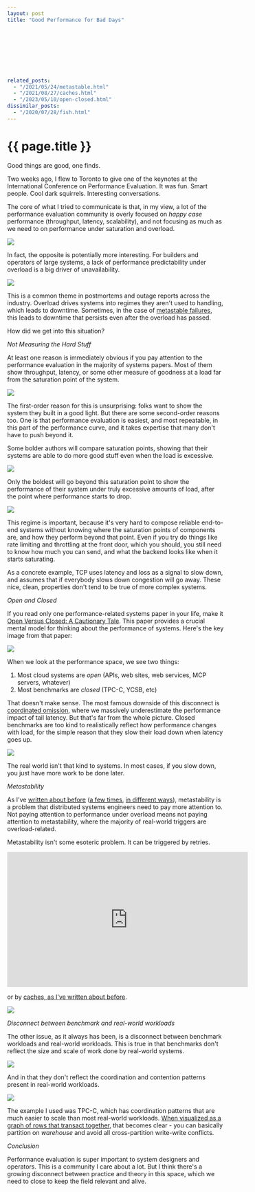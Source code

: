 ```yaml
---
layout: post
title: "Good Performance for Bad Days"









related_posts:
  - "/2021/05/24/metastable.html"
  - "/2021/08/27/caches.html"
  - "/2023/05/10/open-closed.html"
dissimilar_posts:
  - "/2020/07/28/fish.html"
---
```

{{ page.title }}
================

<script>
  MathJax = {
    tex: {inlineMath: [['$', '$'], ['\\(', '\\)']]}
  };
</script>
<script id="MathJax-script" async src="https://cdn.jsdelivr.net/npm/mathjax@3/es5/tex-mml-chtml.js"></script>

<p class="meta">Good things are good, one finds.</p>

Two weeks ago, I flew to Toronto to give one of the keynotes at the International Conference on Performance Evaluation. It was fun. Smart people. Cool dark squirrels. Interesting conversations.

The core of what I tried to communicate is that, in my view, a lot of the performance evaluation community is overly focused on *happy case* performance (throughput, latency, scalability), and not focusing as much as we need to on performance under saturation and overload.

![](/blog/images/icpe_s1.png)

In fact, the opposite is potentially more interesting. For builders and operators of large systems, a lack of performance predictability under overload is a big driver of unavailability.

![](/blog/images/icpe_s2.png)

This is a common theme in postmortems and outage reports across the industry. Overload drives systems into regimes they aren't used to handling, which leads to downtime. Sometimes, in the case of [metastable failures](https://brooker.co.za/blog/2021/05/24/metastable.html), this leads to downtime that persists even after the overload has passed.

How did we get into this situation?

*Not Measuring the Hard Stuff*

At least one reason is immediately obvious if you pay attention to the performance evaluation in the majority of systems papers. Most of them show throughput, latency, or some other measure of goodness at a load far from the saturation point of the system.

![](/blog/images/icpe_s3.png)

The first-order reason for this is unsurprising: folks want to show the system they built in a good light. But there are some second-order reasons too. One is that performance evaluation is easiest, and most repeatable, in this part of the performance curve, and it takes expertise that many don't have to push beyond it.

Some bolder authors will compare saturation points, showing that their systems are able to do more good stuff even when the load is excessive.

![](/blog/images/icpe_s4.png)

Only the boldest will go beyond this saturation point to show the performance of their system under truly excessive amounts of load, after the point where performance starts to drop.

![](/blog/images/icpe_s5.png)

This regime is important, because it's very hard to compose reliable end-to-end systems without knowing where the saturation points of components are, and how they perform beyond that point. Even if you try do things like rate limiting and throttling at the front door, which you should, you still need to know how much you can send, and what the backend looks like when it starts saturating.

As a concrete example, TCP uses latency and loss as a signal to slow down, and assumes that if everybody slows down congestion will go away. These nice, clean, properties don't tend to be true of more complex systems.

*Open and Closed*

If you read only one performance-related systems paper in your life, make it [Open Versus Closed: A Cautionary Tale](https://www.usenix.org/legacy/event/nsdi06/tech/full_papers/schroeder/schroeder.pdf). This paper provides a crucial mental model for thinking about the performance of systems. Here's the key image from that paper:

![](/blog/images/open_closed.png)

When we look at the performance space, we see two things:

1. Most cloud systems are *open* (APIs, web sites, web services, MCP servers, whatever)
2. Most benchmarks are *closed* (TPC-C, YCSB, etc)

That doesn't make sense. The most famous downside of this disconnect is [coordinated omission](https://www.scylladb.com/2021/04/22/on-coordinated-omission/), where we massively underestimate the performance impact of tail latency. But that's far from the whole picture. Closed benchmarks are too kind to realistically reflect how performance changes with load, for the simple reason that they slow their load down when latency goes up.

![](/blog/images/icpe_s6.png)

The real world isn't that kind to systems. In most cases, if you slow down, you just have more work to be done later.

*Metastability*

As I've [written about before](https://brooker.co.za/blog/2021/05/24/metastable.html) ([a few times](https://brooker.co.za/blog/2019/05/01/emergent.html), [in different ways](https://brooker.co.za/blog/2022/06/02/formal.html)), metastability is a problem that distributed systems engineers need to pay more attention to. Not paying attention to performance under overload means not paying attention to metastability, where the majority of real-world triggers are overload-related.

Metastability isn't some esoteric problem. It can be triggered by retries.

<iframe width="560" height="315" src="https://www.youtube-nocookie.com/embed/rvHd4Y76-fs?si=RsDPN1wbgksbTNo9&amp;start=149" title="YouTube video player" frameborder="0" allow="accelerometer; autoplay; clipboard-write; encrypted-media; gyroscope; picture-in-picture; web-share" referrerpolicy="strict-origin-when-cross-origin" allowfullscreen></iframe>

or by [caches, as I've written about before](https://brooker.co.za/blog/2021/08/27/caches.html).

![](/blog/images/icpe_s7.png)

*Disconnect between benchmark and real-world workloads*

The other issue, as it always has been, is a disconnect between benchmark workloads and real-world workloads. This is true in that benchmarks don't reflect the size and scale of work done by real-world systems.

![](/blog/images/icpe_s9.png)

And in that they don't reflect the coordination and contention patterns present in real-world workloads.

![](/blog/images/icpe_s8.png)

The example I used was TPC-C, which has coordination patterns that are much easier to scale than most real-world workloads. [When visualized as a graph of rows that transact together](https://brooker.co.za/blog/2024/02/12/parameters.html), that becomes clear - you can basically partition on *warehouse* and avoid all cross-partition write-write conflicts.

*Conclusion*

Performance evaluation is super important to system designers and operators. This is a community I care about a lot. But I think there's a growing disconnect between practice and theory in this space, which we need to close to keep the field relevant and alive.